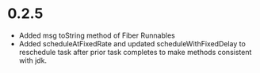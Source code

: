 # 0.2.5 #

  * Added msg toString method of Fiber Runnables
  * Added scheduleAtFixedRate and updated scheduleWithFixedDelay to reschedule task after prior task completes to make methods consistent with jdk.